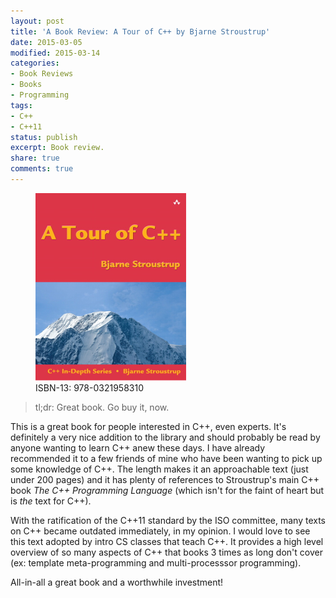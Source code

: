 ```yaml
---
layout: post
title: 'A Book Review: A Tour of C++ by Bjarne Stroustrup'
date: 2015-03-05
modified: 2015-03-14
categories:
- Book Reviews
- Books
- Programming
tags:
- C++
- C++11
status: publish
excerpt: Book review.
share: true
comments: true
---
```


<figure>
  <img src="/assets/tour_of_cpp.png">
  <figcaption>ISBN-13: 978-0321958310</figcaption>
</figure>

> tl;dr: Great book. Go buy it, now.

This is a great book for people interested in C++, even experts. It's definitely a very nice addition to the library and should probably be read by anyone wanting to learn C++ anew these days. I have already recommended it to a few friends of mine who have been wanting to pick up some knowledge of C++. The length makes it an approachable text (just under 200 pages) and it has plenty of references to Stroustrup's main C++ book <em>The C++ Programming Language</em> (which isn't for the faint of heart but is <em>the</em> text for C++).

With the ratification of the C++11 standard by the ISO committee, many texts on C++ became outdated immediately, in my opinion. I would love to see this text adopted by intro CS classes that teach C++. It provides a high level overview of so many aspects of C++ that books 3 times as long don't cover (ex: template meta-programming and multi-processsor programming).

All-in-all a great book and a worthwhile investment!
